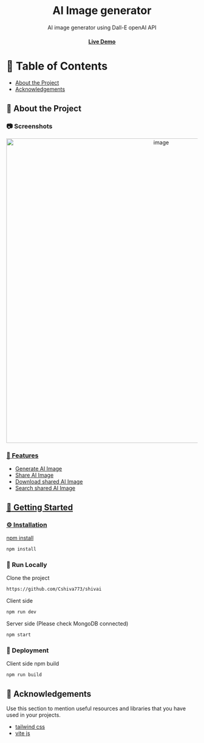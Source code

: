 <div align='center'>

<h1>AI Image generator</h1>
<p>AI image generator using Dall-E openAI API</p>

<h4> <a href=https://shivai-cxiz9lbuh-cshiva773s-projects.vercel.app/>Live Demo</a> 


</div>

# :notebook_with_decorative_cover: Table of Contents

- [About the Project](#star2-about-the-project)
- [Acknowledgements](#gem-acknowledgements)


## :star2: About the Project

### :camera: Screenshots
<div align="center"> <a href="https://shivai-cxiz9lbuh-cshiva773s-projects.vercel.app/"><img src="![Screenshot (131)](https://github.com/Cshiva773/shivai/assets/104835495/3044a12e-7c29-4dbe-b557-fa2f85d79a3b)
" alt='image' width='800'/></div>



### :dart: Features
- Generate AI Image
- Share AI Image
- Download shared AI Image
- Search shared AI Image


## :toolbox: Getting Started

### :gear: Installation

npm install
```bash
npm install
```


### :running: Run Locally

Clone the project

```bash
https://github.com/Cshiva773/shivai
```
Client side
```bash
npm run dev
```
Server side (Please check MongoDB connected)
```bash
npm start
```


### :triangular_flag_on_post: Deployment

Client side npm build
```bash
npm run build
```


## :gem: Acknowledgements

Use this section to mention useful resources and libraries that you have used in your projects.

- [tailwind css ](https://tailwindcss.com/)
- [vite js](https://vitejs.dev/)
